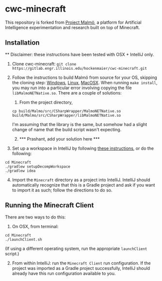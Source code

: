 # cwc-minecraft #

This repository is forked from [Project Malmö](https://github.com/Microsoft/malmo), a platform for Artificial Intelligence experimentation and research
built on top of Minecraft.



## Installation ##

** Disclaimer: these instructions have been tested with OSX + IntelliJ only.

1) Clone cwc-minecraft: ``` git clone https://gitlab.engr.illinois.edu/hockenmaier/cwc-minecraft.git ```

2) Follow the instructions to build Malmö from source for your OS, skipping the cloning step: [Windows](doc/build_windows.md), [Linux](doc/build_linux.md), [MacOSX](doc/build_macosx.md). When running `make install`,
you may run into a particular error involving copying the file `libMalmoNETNative.so`. There are a couple of solutions:

    1) From the project directory,
    ```
    cp build/Malmo/src/CSharpWrapper/MalmoNETNative.so build/Malmo/src/CSharpWrapper/libMalmoNETNative.so
    ```
    I'm assuming that the library is the same, but somehow had a slight change of name that the build script wasn't expecting.
    
    2) *** Prashant, add your solution here ***


3) Set up a workspace in IntelliJ by following [these instructions](https://bedrockminer.jimdo.com/modding-tutorials/set-up-minecraft-forge/set-up-fast-setup/), or do the following:
```
cd Minecraft
./gradlew setupDecompWorkspace
./gradlew idea
```

4) Import the ``` Minecraft ``` directory as a project into IntelliJ. IntelliJ should automatically recognize that this is a Gradle project and ask if you want to import it as such; follow the directions to do so.



## Running the Minecraft Client ##

There are two ways to do this:

1) On OSX, from terminal:
``` 
cd Minecraft
./launchClient.sh
```
(If using a different operating system, run the appropriate `launchClient` script.)

2) From within IntelliJ: run the `Minecraft Client` run configuration. If the project was imported as a Gradle project successfully, IntelliJ should already have this run configuration available to you.